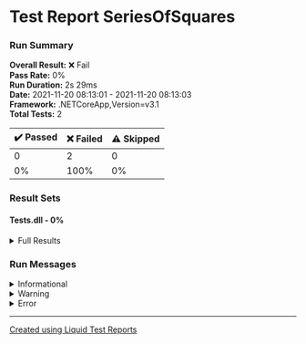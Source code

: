 ﻿
# Test Report SeriesOfSquares
### Run Summary

<p>
<strong>Overall Result:</strong> ❌ Fail <br />
<strong>Pass Rate:</strong> 0% <br />
<strong>Run Duration:</strong> 2s 29ms <br />
<strong>Date:</strong> 2021-11-20 08:13:01 - 2021-11-20 08:13:03 <br />
<strong>Framework:</strong> .NETCoreApp,Version=v3.1 <br />
<strong>Total Tests:</strong> 2 <br />
</p>

<table>
<thead>
<tr>
<th>✔️ Passed</th>
<th>❌ Failed</th>
<th>⚠️ Skipped</th>
</tr>
</thead>
<tbody>
<tr>
<td>0</td>
<td>2</td>
<td>0</td>
</tr>
<tr>
<td>0%</td>
<td>100%</td>
<td>0%</td>
</tr>
</tbody>
</table>

### Result Sets
#### Tests.dll - 0%
<details>
<summary>Full Results</summary>
<table>
<thead>
<tr>
<th>Result</th>
<th>Test</th>
<th>Duration</th>
</tr>
</thead>
<tr>
<td> ❌ Failed </td>
<td>Tests.UnitTestSquaredSeries.TestCalculateSumSeries<blockquote><details>
<summary>Error</summary>
<strong>Message:</strong>
<pre><code>Assert.Equal() Failure
Expected: 14
Actual:   -1</code></pre>
<strong>Stack Trace:</strong>
<pre><code>   at Tests.UnitTestSquaredSeries.TestCalculateSumSeries() in /home/runner/work/playground-csharp-xunit-github-action/playground-csharp-xunit-github-action/SeriesOfSquares/Tests/UnitTestSquaredSeries.cs:line 23</code></pre>
</details></blockquote>
</td>
<td>6ms</td>
</tr>
<tr>
<td> ❌ Failed </td>
<td>Tests.UnitTestSquaredSeries.TestSeriesSum<blockquote><details>
<summary>Error</summary>
<strong>Message:</strong>
<pre><code>Assert.Equal() Failure
Expected: 14
Actual:   -1</code></pre>
<strong>Stack Trace:</strong>
<pre><code>   at Tests.UnitTestSquaredSeries.TestSeriesSum() in /home/runner/work/playground-csharp-xunit-github-action/playground-csharp-xunit-github-action/SeriesOfSquares/Tests/UnitTestSquaredSeries.cs:line 13</code></pre>
</details></blockquote>
</td>
<td>< 1ms</td>
</tr>
</tbody>
</table>
</details>

### Run Messages
<details>
<summary>Informational</summary>
<pre><code>
[xUnit.net 00:00:00.00] xUnit.net VSTest Adapter v2.4.3+1b45f5407b (64-bit .NET Core 3.1.1)
[xUnit.net 00:00:00.39]   Discovering: Tests
[xUnit.net 00:00:00.46]   Discovered:  Tests
[xUnit.net 00:00:00.46]   Starting:    Tests
[xUnit.net 00:00:00.56]       Assert.Equal() Failure
[xUnit.net 00:00:00.56]       Expected: 14
[xUnit.net 00:00:00.56]       Actual:   -1
[xUnit.net 00:00:00.56]       Stack Trace:
[xUnit.net 00:00:00.56]         /home/runner/work/playground-csharp-xunit-github-action/playground-csharp-xunit-github-action/SeriesOfSquares/Tests/UnitTestSquaredSeries.cs(23,0): at Tests.UnitTestSquaredSeries.TestCalculateSumSeries()
[xUnit.net 00:00:00.57]       Assert.Equal() Failure
[xUnit.net 00:00:00.57]       Expected: 14
[xUnit.net 00:00:00.57]       Actual:   -1
[xUnit.net 00:00:00.57]       Stack Trace:
[xUnit.net 00:00:00.57]         /home/runner/work/playground-csharp-xunit-github-action/playground-csharp-xunit-github-action/SeriesOfSquares/Tests/UnitTestSquaredSeries.cs(13,0): at Tests.UnitTestSquaredSeries.TestSeriesSum()
[xUnit.net 00:00:00.57]   Finished:    Tests
</code></pre>
</details>

<details>
<summary>Warning</summary>
<pre><code>
</code></pre>
</details>

<details>
<summary>Error</summary>
<pre><code>
[xUnit.net 00:00:00.56]     Tests.UnitTestSquaredSeries.TestCalculateSumSeries [FAIL]
[xUnit.net 00:00:00.57]     Tests.UnitTestSquaredSeries.TestSeriesSum [FAIL]
</code></pre>
</details>



----

[Created using Liquid Test Reports](https://github.com/kurtmkurtm/LiquidTestReports)